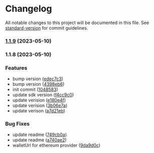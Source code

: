 # Changelog

All notable changes to this project will be documented in this file. See [standard-version](https://github.com/conventional-changelog/standard-version) for commit guidelines.

### [1.1.9](https://github.com/UniPass/web3-react-v6-connector/compare/v1.1.8...v1.1.9) (2023-05-10)

### 1.1.8 (2023-05-10)


### Features

* bump version ([edec7c3](https://github.com/UniPass/web3-react-v6-connector/commit/edec7c32e93e18f6ba78e78d520018ef586b90cc))
* bump version ([4398eb6](https://github.com/UniPass/web3-react-v6-connector/commit/4398eb6815e56c256088b09b282eafacf866f057))
* init commit ([1048583](https://github.com/UniPass/web3-react-v6-connector/commit/104858373b0a89107167abe11d10ff2666dae9fb))
* update sdk version ([f4cc9c0](https://github.com/UniPass/web3-react-v6-connector/commit/f4cc9c0f447201cacc527cc0b98f6a6d14da7d2e))
* update verision ([e180e4f](https://github.com/UniPass/web3-react-v6-connector/commit/e180e4f59325865cd4b1992590e3b1a9ea937a14))
* update verision ([3b06e7a](https://github.com/UniPass/web3-react-v6-connector/commit/3b06e7a0d0e2a8b50493e4405132dcecc384b5e4))
* update verison ([a7d21eb](https://github.com/UniPass/web3-react-v6-connector/commit/a7d21eba62fab0054e51f203b51fcea93f9561a3))


### Bug Fixes

* update readme ([749cb0a](https://github.com/UniPass/web3-react-v6-connector/commit/749cb0a4c0c6078291424f71bf83d1140eda8a4d))
* update readme ([a740ae2](https://github.com/UniPass/web3-react-v6-connector/commit/a740ae25b2194a1f84ca5f4d6f804e34f02f0598))
* walletUrl for ethereum provider ([9da9d0c](https://github.com/UniPass/web3-react-v6-connector/commit/9da9d0c33fef12dbf489bf3de2178ab9aa7b4fdb))
